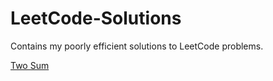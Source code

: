 # LeetCode-Solutions
Contains my poorly efficient solutions to LeetCode problems.

[Two Sum](TwoSum/main.py)